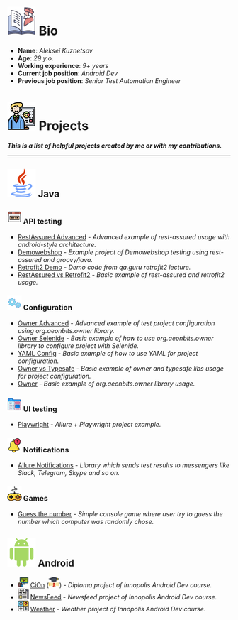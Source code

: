 # ![](img/biography_64.png) Bio

+ **Name**: *Aleksei Kuznetsov*
+ **Age**: *29 y.o.*
+ **Working experience**: *9+ years*
+ **Current job position**: *Android Dev*
+ **Previous job position**: *Senior Test Automation Engineer*

# ![](img/businessman.png) Projects
***This is a list of helpful projects created by me or with my contributions.***
<hr>

## ![](img/java_64.png) Java
### ![](img/http.png) API testing
+ [RestAssured Advanced](https://github.com/kadehar/rest-assured-example-adv) - *Advanced example of rest-assured usage with android-style architecture.*
+ [Demowebshop](https://github.com/kadehar/rest-assured-demowebshop) - *Example project of Demowebshop testing using rest-assured and groovy/java.*
+ [Retrofit2 Demo](https://github.com/kadehar/qa-guru-retrofit-lecture) - *Demo code from qa.guru retrofit2 lecture.*
+ [RestAssured vs Retrofit2](https://github.com/kadehar/rest-assured-example) - *Basic example of rest-assured and retrofit2 usage.*

### ![](img/setting.png) Configuration
+ [Owner Advanced](https://github.com/kadehar/owner-advanced) - *Advanced example of test project configuration using org.aeonbits.owner library.*
+ [Owner Selenide](https://github.com/kadehar/owner-selenide-example) - *Basic example of how to use org.aeonbits.owner library to configure project with Selenide.*
+ [YAML Config](https://github.com/kadehar/yaml_config_example) - *Basic example of how to use YAML for project configuration.*
+ [Owner vs Typesafe](https://github.com/kadehar/owner-typesafe-diff) - *Basic example of owner and typesafe libs usage for project configuration.*
+ [Owner](https://github.com/kadehar/owner-example) - *Basic example of org.aeonbits.owner library usage.*

### ![](img/front-end.png) UI testing
+ [Playwright](https://github.com/kadehar/allure-playwright-example) - *Allure + Playwright project example.*

### ![](img/notification.png) Notifications
+ [Allure Notifications](https://github.com/qa-guru/allure-notifications) - *Library which sends test results to messengers like Slack, Telegram, Skype and so on.*

### ![](img/joystick.png) Games
+ [Guess the number](https://github.com/kadehar/guess-the-number/tree/oop-tests) - *Simple console game where user try to guess the number which computer was randomly chose.*

## ![](img/android_64.png) Android
+ ![](img/movie_24.png) [CiOn](https://github.com/kadehar/cion) (![](img/graduated.png)) - *Diploma project of Innopolis Android Dev course.*
+ ![](img/newspaper_24.png) [NewsFeed](https://github.com/kadehar/newsfeed-app/tree/dev) - *Newsfeed project of Innopolis Android Dev course.*
+ ![](img/weather.png) [Weather](https://github.com/kadehar/weather-material/tree/cities-api-mvi) - *Weather project of Innopolis Android Dev course.*